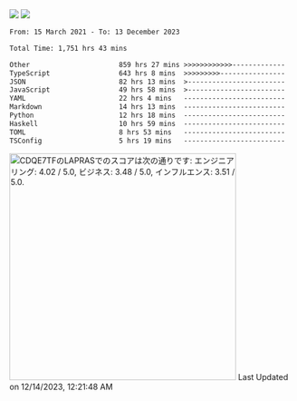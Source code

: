 <div>
  <img src="https://github-readme-stats.vercel.app/api?username=naporin0624&count_private=true&show_icons=true" />
  <img src="https://github-readme-stats.vercel.app/api/top-langs/?username=naporin0624&layout=compact&hide=css" />
  <!--START_SECTION:waka-->

```txt
From: 15 March 2021 - To: 13 December 2023

Total Time: 1,751 hrs 43 mins

Other                      859 hrs 27 mins >>>>>>>>>>>>-------------   49.06 %
TypeScript                 643 hrs 8 mins  >>>>>>>>>----------------   36.72 %
JSON                       82 hrs 13 mins  >------------------------   04.69 %
JavaScript                 49 hrs 58 mins  >------------------------   02.85 %
YAML                       22 hrs 4 mins   -------------------------   01.26 %
Markdown                   14 hrs 13 mins  -------------------------   00.81 %
Python                     12 hrs 18 mins  -------------------------   00.70 %
Haskell                    10 hrs 59 mins  -------------------------   00.63 %
TOML                       8 hrs 53 mins   -------------------------   00.51 %
TSConfig                   5 hrs 19 mins   -------------------------   00.30 %
```

<!--END_SECTION:waka-->
  
  <!--START_SECTION:lapras-card-->
<p ><a href="https://lapras.com/public/CDQE7TF" target="_blank" rel="noopener noreferrer"><img alt="CDQE7TFのLAPRASでのスコアは次の通りです: エンジニアリング: 4.02 / 5.0, ビジネス: 3.48 / 5.0, インフルエンス: 3.51 / 5.0." src="https://lapras-card-generator.vercel.app/api/svg?e=4.02&b=3.48&i=3.51&b1=%23232323&b2=%236d6d6d&i1=%23212121&i2=%23818181&l=ja" width="400" ></a>  
Last Updated on 12/14/2023, 12:21:48 AM</p>
<!--END_SECTION:lapras-card-->
</div>

